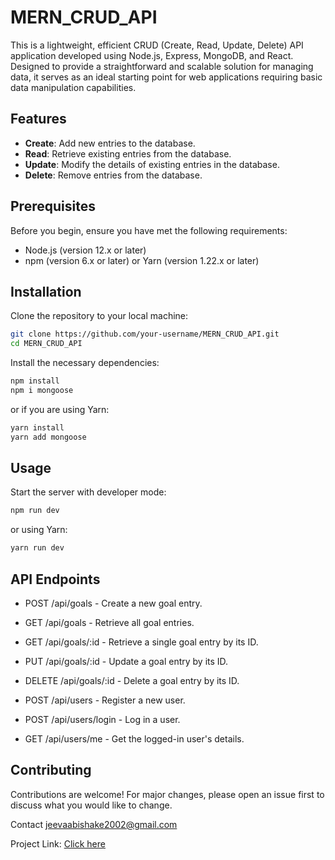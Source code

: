 # MERN_CRUD_API

This is a lightweight, efficient CRUD (Create, Read, Update, Delete) API application developed using Node.js, Express, MongoDB, and React. Designed to provide a straightforward and scalable solution for managing data, it serves as an ideal starting point for web applications requiring basic data manipulation capabilities.

## Features

- **Create**: Add new entries to the database.
- **Read**: Retrieve existing entries from the database.
- **Update**: Modify the details of existing entries in the database.
- **Delete**: Remove entries from the database.

## Prerequisites

Before you begin, ensure you have met the following requirements:
- Node.js (version 12.x or later)
- npm (version 6.x or later) or Yarn (version 1.22.x or later)

## Installation

Clone the repository to your local machine:

```bash
git clone https://github.com/your-username/MERN_CRUD_API.git
cd MERN_CRUD_API
```
Install the necessary dependencies:

```bash
npm install
npm i mongoose
```

or if you are using Yarn:

```bash
yarn install
yarn add mongoose
```
## Usage

Start the server with developer mode:

```bash
npm run dev
```

or using Yarn:

```bash
yarn run dev
```
## API Endpoints

- POST /api/goals - Create a new goal entry.

- GET /api/goals - Retrieve all goal entries.

- GET /api/goals/:id - Retrieve a single goal entry by its ID.

- PUT /api/goals/:id - Update a goal entry by its ID.

- DELETE /api/goals/:id - Delete a goal entry by its ID.

- POST /api/users - Register a new user.

- POST /api/users/login - Log in a user.

- GET /api/users/me - Get the logged-in user's details.

## Contributing
Contributions are welcome! For major changes, please open an issue first to discuss what you would like to change.

Contact
jeevaabishake2002@gmail.com

Project Link: [Click here](https://github.com/JEEVAABI15/MERN_CRUD_API)
